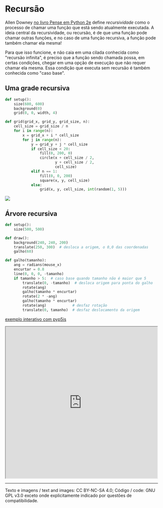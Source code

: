 # Recursão

Allen Downey [no livro Pense em Python 2e](https://penseallen.github.io/PensePython2e/05-cond-recur.html#termo:recursividade) define *recursividade* como o processo de chamar uma função que está sendo atualmente executada. A ideia central da recursividade, ou recursão, é de que uma função pode chamar outras funções, e no caso de uma função recursiva, a função pode também chamar ela mesma!

Para que isso funcione, e não caia em uma cilada conhecida como "recursão infinita", é preciso que a função sendo chamada possa, em certas condições, chegar em uma opção de execução que não requer chamar ela mesma. Essa condição que executa sem recursão é também conhecida como "caso base".

## Uma grade recursiva

```python
def setup():
    size(600, 600)
    background(0)
    grid(0, 0, width, 4)

def grid(grid_x, grid_y, grid_size, n):
    cell_size = grid_size / n
    for i in range(n):
        x = grid_x + i * cell_size
        for j in range(n):
            y = grid_y + j * cell_size
            if cell_size < 20:
                fill(0, 200, 0)
                circle(x + cell_size / 2,
                       y + cell_size / 2,
                       cell_size)
            elif n == 1:
                fill(0, 0, 200)
                square(x, y, cell_size)
            else:
                grid(x, y, cell_size, int(random(1, 5)))
```

![](assets/grade_recursiva.png)


## Árvore recursiva

```python
def setup():
    size(500, 500)

def draw():
    background(240, 240, 200)
    translate(250, 300)  # desloca a origem, o 0,0 das coordenadas
    galho(60)

def galho(tamanho):
    ang = radians(mouse_x)
    encurtar = 0.8
    line(0, 0, 0, -tamanho)
    if tamanho > 5:  # caso base quando tamanho não é maior que 5
        translate(0, -tamanho)  # desloca origem para ponta do galho
        rotate(ang)
        galho(tamanho * encurtar)
        rotate(2 * -ang)
        galho(tamanho * encurtar)
        rotate(ang)            # desfaz rotação
        translate(0, tamanho)  # desfaz deslocamento da origem
```

[exemplo interativo com pyp5js](https://abav.lugaralgum.com/sketch-a-day/2019/sketch_191025pybr2019/index.html)

<iframe src="https://abav.lugaralgum.com/sketch-a-day/2019/sketch_191025pybr2019/index.html" width=500 height=500></iframe>


---
Texto e imagens / text and images: CC BY-NC-SA 4.0; Código / code: GNU GPL v3.0 exceto onde explicitamente indicado por questões de compatibilidade.
